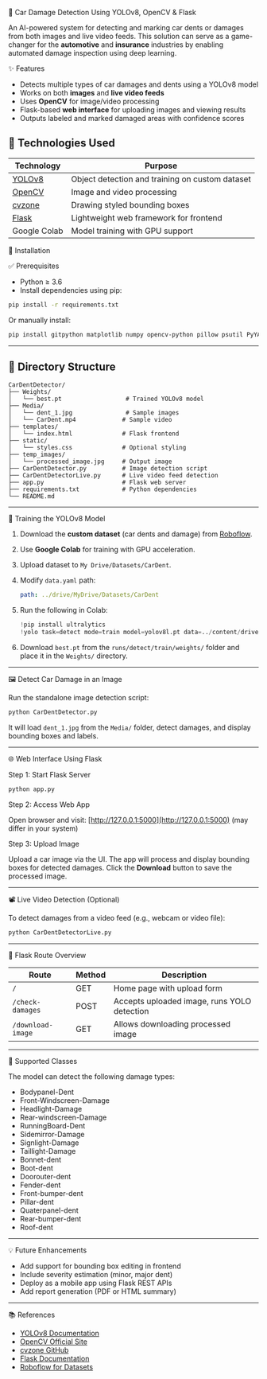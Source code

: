 🚗 Car Damage Detection Using YOLOv8, OpenCV & Flask

An AI-powered system for detecting and marking car dents or damages from both images and live video feeds. This solution can serve as a game-changer for the **automotive** and **insurance** industries by enabling automated damage inspection using deep learning.

✨ Features

* Detects multiple types of car damages and dents using a YOLOv8 model
* Works on both **images** and **live video feeds**
* Uses **OpenCV** for image/video processing
* Flask-based **web interface** for uploading images and viewing results
* Outputs labeled and marked damaged areas with confidence scores

## 🧠 Technologies Used

| Technology                                           | Purpose                                         |
| ---------------------------------------------------- | ----------------------------------------------- |
| [YOLOv8](https://github.com/ultralytics/ultralytics) | Object detection and training on custom dataset |
| [OpenCV](https://opencv.org/)                        | Image and video processing                      |
| [cvzone](https://github.com/cvzone/cvzone)           | Drawing styled bounding boxes                   |
| [Flask](https://flask.palletsprojects.com/)          | Lightweight web framework for frontend          |
| Google Colab                                         | Model training with GPU support                 |


🔧 Installation

✅ Prerequisites

* Python ≥ 3.6
* Install dependencies using pip:

```bash
pip install -r requirements.txt
```

Or manually install:

```bash
pip install gitpython matplotlib numpy opencv-python pillow psutil PyYAML requests scipy thop torch torchvision tqdm ultralytics pandas seaborn setuptools filterpy scikit-image lap
```

---

## 📂 Directory Structure

```
CarDentDetector/
├── Weights/
│   └── best.pt                  # Trained YOLOv8 model
├── Media/
│   └── dent_1.jpg               # Sample images
│   └── CarDent.mp4             # Sample video
├── templates/
│   └── index.html              # Flask frontend
├── static/
│   └── styles.css              # Optional styling
├── temp_images/
│   └── processed_image.jpg     # Output image
├── CarDentDetector.py          # Image detection script
├── CarDentDetectorLive.py      # Live video feed detection
├── app.py                      # Flask web server
├── requirements.txt            # Python dependencies
└── README.md
```

---

🧪 Training the YOLOv8 Model

1. Download the **custom dataset** (car dents and damage) from [Roboflow](https://roboflow.com/).
2. Use **Google Colab** for training with GPU acceleration.
3. Upload dataset to `My Drive/Datasets/CarDent`.
4. Modify `data.yaml` path:

   ```yaml
   path: ../drive/MyDrive/Datasets/CarDent
   ```
5. Run the following in Colab:

   ```python
   !pip install ultralytics
   !yolo task=detect mode=train model=yolov8l.pt data=../content/drive/MyDrive/Datasets/CarDent/data.yaml epochs=50 imgsz=640
   ```
6. Download `best.pt` from the `runs/detect/train/weights/` folder and place it in the `Weights/` directory.

---

🖼️ Detect Car Damage in an Image

Run the standalone image detection script:

```bash
python CarDentDetector.py
```

It will load `dent_1.jpg` from the `Media/` folder, detect damages, and display bounding boxes and labels.

---

🌐 Web Interface Using Flask

Step 1: Start Flask Server

```bash
python app.py
```

Step 2: Access Web App

Open browser and visit: [http://127.0.0.1:5000](http://127.0.0.1:5000) (may differ in your system)

Step 3: Upload Image

Upload a car image via the UI. The app will process and display bounding boxes for detected damages. Click the **Download** button to save the processed image.

---

📽️ Live Video Detection (Optional)

To detect damages from a video feed (e.g., webcam or video file):

```bash
python CarDentDetectorLive.py
```

---

🧾 Flask Route Overview

| Route             | Method | Description                                 |
| ----------------- | ------ | ------------------------------------------- |
| `/`               | GET    | Home page with upload form                  |
| `/check-damages`  | POST   | Accepts uploaded image, runs YOLO detection |
| `/download-image` | GET    | Allows downloading processed image          |

---

📸 Supported Classes

The model can detect the following damage types:

* Bodypanel-Dent
* Front-Windscreen-Damage
* Headlight-Damage
* Rear-windscreen-Damage
* RunningBoard-Dent
* Sidemirror-Damage
* Signlight-Damage
* Taillight-Damage
* Bonnet-dent
* Boot-dent
* Doorouter-dent
* Fender-dent
* Front-bumper-dent
* Pillar-dent
* Quaterpanel-dent
* Rear-bumper-dent
* Roof-dent

---

💡 Future Enhancements

* Add support for bounding box editing in frontend
* Include severity estimation (minor, major dent)
* Deploy as a mobile app using Flask REST APIs
* Add report generation (PDF or HTML summary)

---

📚 References

* [YOLOv8 Documentation](https://docs.ultralytics.com/)
* [OpenCV Official Site](https://opencv.org/)
* [cvzone GitHub](https://github.com/cvzone/cvzone)
* [Flask Documentation](https://flask.palletsprojects.com/)
* [Roboflow for Datasets](https://roboflow.com/)




